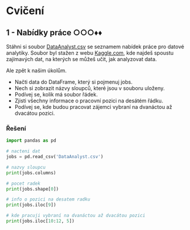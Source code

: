 # Cvičení

## 1 - Nabídky práce ○○○♦♦

Stáhni si
soubor [DataAnalyst.csv](https://kodim.cz/cms/assets/kurzy/python-data-1/python-pro-data-1/nacteni-dat/excs/excs%3Enabidky/DataAnalyst.csv)
se seznamem nabídek práce pro datové analytiky.
Soubor byl stažen z webu [Kaggle.com](www.kaggle.com), kde najdeš spoustu zajímavých dat, na kterých se můžeš učit, jak
analyzovat data.

Ale zpět k našim úkolům.

- Načti data do DataFrame, který si pojmenuj jobs.
- Nech si zobrazit názvy sloupců, které jsou v souboru uloženy.
- Podívej se, kolik má soubor řádek.
- Zjisti všechny informace o pracovní pozici na desátém řádku.
- Podívej se, kde budou pracovat zájemci vybraní na dvanáctou až dvacátou pozici.

### Řešení

```python
import pandas as pd

# nacteni dat
jobs = pd.read_csv('DataAnalyst.csv')

# nazvy sloupcu
print(jobs.columns)

# pocet radek
print(jobs.shape[0])

# info o pozici na desatem radku
print(jobs.iloc[9])

# kde pracuji vybraní na dvanáctou až dvacátou pozici
print(jobs.iloc[10:12, 5])
```